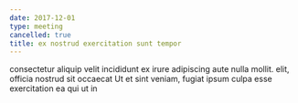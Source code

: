```yaml
---
date: 2017-12-01
type: meeting
cancelled: true
title: ex nostrud exercitation sunt tempor
---
```

consectetur aliquip velit incididunt ex irure adipiscing aute nulla mollit. elit, officia nostrud sit occaecat Ut et sint veniam, fugiat ipsum culpa esse exercitation ea qui ut in